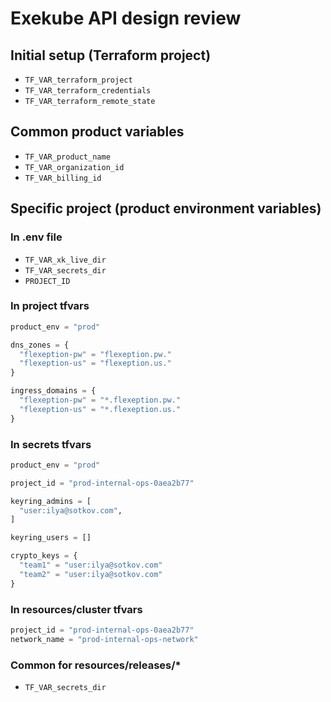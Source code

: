 # Exekube API design review

## Initial setup (Terraform project)

- `TF_VAR_terraform_project`
- `TF_VAR_terraform_credentials`
- `TF_VAR_terraform_remote_state`

## Common product variables

- `TF_VAR_product_name`
- `TF_VAR_organization_id`
- `TF_VAR_billing_id`

## Specific project (product environment variables)

### In .env file

- `TF_VAR_xk_live_dir`
- `TF_VAR_secrets_dir`
- `PROJECT_ID`

### In project tfvars

```tf
product_env = "prod"

dns_zones = {
  "flexeption-pw" = "flexeption.pw."
  "flexeption-us" = "flexeption.us."
}

ingress_domains = {
  "flexeption-pw" = "*.flexeption.pw."
  "flexeption-us" = "*.flexeption.us."
}
```

### In secrets tfvars

```tf
product_env = "prod"

project_id = "prod-internal-ops-0aea2b77"

keyring_admins = [
  "user:ilya@sotkov.com",
]

keyring_users = []

crypto_keys = {
  "team1" = "user:ilya@sotkov.com"
  "team2" = "user:ilya@sotkov.com"
}
```

### In resources/cluster tfvars

```tf
project_id = "prod-internal-ops-0aea2b77"
network_name = "prod-internal-ops-network"
```

### Common for resources/releases/*

- `TF_VAR_secrets_dir`
